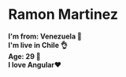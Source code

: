 # Ramon Martinez
**I'm from: Venezuela 💝** <br>
**I'm live in Chile 👌** <br>
**Age: 29 👴** <br>
**I love Angular❤️**
